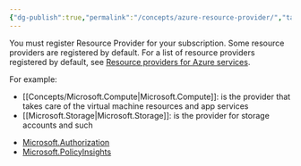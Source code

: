 ```yaml
---
{"dg-publish":true,"permalink":"/concepts/azure-resource-provider/","tags":["concept/SRE/cloud/azure"]}
---
```



You must register Resource Provider for your subscription.
Some resource providers are registered by default. For a list of resource providers registered by default, see [Resource providers for Azure services](https://learn.microsoft.com/en-us/azure/azure-resource-manager/management/azure-services-resource-providers).

For example: 
* [[Concepts/Microsoft.Compute\|Microsoft.Compute]]: is the provider that takes care of the virtual machine resources and app services
* [[Microsoft.Storage\|Microsoft.Storage]]: is the provider for storage accounts and such
- [Microsoft.Authorization](https://learn.microsoft.com/en-us/azure/role-based-access-control/resource-provider-operations#microsoftauthorization)
- [Microsoft.PolicyInsights](https://learn.microsoft.com/en-us/azure/role-based-access-control/resource-provider-operations#microsoftpolicyinsights)
